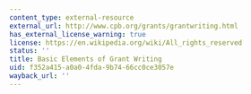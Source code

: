```yaml
---
content_type: external-resource
external_url: http://www.cpb.org/grants/grantwriting.html
has_external_license_warning: true
license: https://en.wikipedia.org/wiki/All_rights_reserved
status: ''
title: Basic Elements of Grant Writing
uid: f352a415-a0a0-4fda-9b74-66cc0ce3057e
wayback_url: ''
---
```

